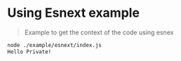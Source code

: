 # Using Esnext example
 > Example to get the context of the code using esnex

```sh
node ./example/esnext/index.js
Hello Private!
```